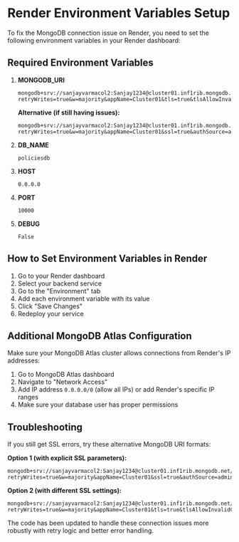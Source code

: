 # Render Environment Variables Setup

To fix the MongoDB connection issue on Render, you need to set the following environment variables in your Render dashboard:

## Required Environment Variables

1. **MONGODB_URI**
   ```
   mongodb+srv://sanjayvarmacol2:Sanjay1234@cluster01.inf1rib.mongodb.net/?retryWrites=true&w=majority&appName=Cluster01&tls=true&tlsAllowInvalidCertificates=false
   ```
   
   **Alternative (if still having issues):**
   ```
   mongodb+srv://sanjayvarmacol2:Sanjay1234@cluster01.inf1rib.mongodb.net/policiesdb?retryWrites=true&w=majority&appName=Cluster01&ssl=true&authSource=admin
   ```

2. **DB_NAME**
   ```
   policiesdb
   ```

3. **HOST**
   ```
   0.0.0.0
   ```

4. **PORT**
   ```
   10000
   ```

5. **DEBUG**
   ```
   False
   ```

## How to Set Environment Variables in Render

1. Go to your Render dashboard
2. Select your backend service
3. Go to the "Environment" tab
4. Add each environment variable with its value
5. Click "Save Changes"
6. Redeploy your service

## Additional MongoDB Atlas Configuration

Make sure your MongoDB Atlas cluster allows connections from Render's IP addresses:

1. Go to MongoDB Atlas dashboard
2. Navigate to "Network Access"
3. Add IP address `0.0.0.0/0` (allow all IPs) or add Render's specific IP ranges
4. Make sure your database user has proper permissions

## Troubleshooting

If you still get SSL errors, try these alternative MongoDB URI formats:

**Option 1 (with explicit SSL parameters):**
```
mongodb+srv://sanjayvarmacol2:Sanjay1234@cluster01.inf1rib.mongodb.net/policiesdb?retryWrites=true&w=majority&appName=Cluster01&ssl=true&authSource=admin
```

**Option 2 (with different SSL settings):**
```
mongodb+srv://sanjayvarmacol2:Sanjay1234@cluster01.inf1rib.mongodb.net/policiesdb?retryWrites=true&w=majority&appName=Cluster01&tls=true&tlsAllowInvalidCertificates=true
```

The code has been updated to handle these connection issues more robustly with retry logic and better error handling.
